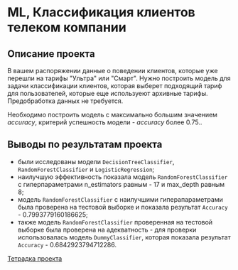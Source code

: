 # ML, Классификация клиентов телеком компании

## Описание проекта


В вашем распоряжении данные о поведении клиентов, которые уже перешли на  тарифы "Ультра" или "Смарт". Нужно построить модель для задачи классификации клиентов, которая выберет подходящий тариф для пользователей, которые еще используеют архивные тарифы. Предобработка данных не требуется.

Необходимо построить модель с максимально большим значением *accuracy*, критерий успешность модели - *accuracy* более 0.75..

## Выводы по результатам проекта

- были исследованы модели `DecisionTreeClassifier`, `RandomForestClassifier` и `LogisticRegression`;
- наилучшую эффективность показала модель `RandomForestClassifier` с гиперпараметрами n_estimators равным - 17 и max_depth равным 8;
- модель `RandomForestClassifier` с наилучшими гиперапараметрами была проверена на тестовой выборке и показала результат `Accuracy` - 0.7993779160186625;
- также модель `RandomForestClassifier` проверенная на тестовой выборке была проверена на адекватность - для проверки использовалась модель `DummyClassifier`, которая показала результат `Accuracy` - 0.6842923794712286.

[Тетрадка проекта](https://github.com/anastasiya-samoylova/Yandex-Praktikum/blob/main/n6_ml_telecom_classification/ml_telecom_classification.ipynb)
